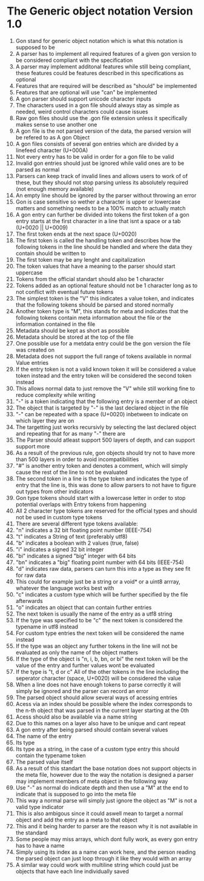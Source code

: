 # The Generic object notation Version 1.0
1. Gon stand for generic object notation which is what this notation is supposed to be
2. A parser has to implement all required features of a given gon version to be considered compliant with the specification
3. A parser may implement additonal features while still being compliant, these features could be features described in this specifications as optional
4. Features that are required will be described as "should" be implemented
5. Features that are optional will use "can" be implemented
6. A gon parser should support unicode character inputs
7. The characters used in a gon file should always stay as simple as needed, weird control characters could cause issues
8. Raw gon files should use the .gon file extension unless it specifically makes sense to use another one
9. A gon file is the not parsed version of the data, the parsed version will be refered to as A gon Object
10. A gon files consists of several gon entries which are divided by a linefeed character (U+000A)
11. Not every entry has to be valid in order for a gon file to be valid
12. Invalid gon entries should just be ignored while valid ones are to be parsed as normal
13. Parsers can keep track of invalid lines and allows users to work of of these, but they should not stop parsing unless its absolutely required (not enough memory available)
14. An empty line should be ignored by the parser without throwing an error
15. Gon is case sensitive so wether a character is upper or lowercase matters and something needs to be a 100% match to actually match
16. A gon entry can further be divided into tokens the first token of a gon entry starts at the first character in a line that isnt a space or a tab (U+0020 || U+0009)
17. The first token ends at the next space (U+0020)
18. The first token is called the handling token and describes how the following tokens in the line should be handled and where the data they contain should be written to
19. The first token may be any lenght and capitalization
20. The token values that have a meaning to the parser should start uppercase
21. Tokens from the official standart should also be 1 character
22. Tokens added as an optional feature should not be 1 character long as to not conflict with eventual future tokens
23. The simplest token is the "V" this indicates a value token, and indicates that the following tokens should be parsed and stored normally
24. Another token type is "M", this stands for meta and indicates that the following tokens contain meta information about the file or the information contained in the file
25. Metadata should be kept as short as possible
26. Metadata should be stored at the top of the file
27. One possible use for a metdata entry could be the gon version the file was created on
28. Metadata does not support the full range of tokens available in normal Value entries
29. If the entry token is not a valid known token it will be considered a value token instead and the entry token will be considered the second token instead
30. This allows normal data to just remove the "V" while still working fine to reduce complexity while writing
31. "-" is a token indicating that the following entry is a member of an object
32. The object that is targeted by "-" is the last declared object in the file
33. "-" can be repeated with a space (U+0020) inbetween to indicate on which layer they are on
34. The targetting just works recursivly by selecting the last declared object and repeating that for as many "-" there are
35. The Parser should atleast support 500 layers of depth, and can support support more
36. As a result of the previous rule, gon objects should try not to have more than 500 layers in order to avoid incompatibilities
37. "#" is another entry token and denotes a comment, which will simply cause the rest of the line to not be evaluated
38. The second token in a line is the type token and indicates the type of entry that the line is, this was done to allow parsers to not have to figure out types from other indicators
39. Gon type tokens should start with a lowercase letter in order to stop potential overlaps with Entry tokens from happening
40. All 2 character type tokens are reserved for the official types and should not be used in custom type tokens
41. There are several different type tokens available:
42. "n" indicates a 32 bit floating point number (IEEE-754)
43. "t" indicates a String of text (preferably utf8)
44. "b" indicates a boolean with 2 values (true, false)
45. "i" indicates a signed 32 bit integer
46. "bi" indicates a signed "big" integer with 64 bits
47. "bn" indicates a "big" floating point number with 64 bits (IEEE-754)
48. "d" indicates raw data, parsers can turn this into a type as they see fit for raw data
49. This could for example just be a string or a void* or a uint8 arrray, whatever the language works best with
50. "c" indicates a custom type which will be further specified by the file afterwards
51. "o" indicates an object that can contain further entries
52. The next token is usually the name of the entry as a utf8 string
53.  If the type was specified to be "c" the next token is considered the typename in utf8 instead
54.  For custom type entries the next token will be considered the name instead
55.  If the type was an object any further tokens in the line will not be evaluated as only the name of the object matters
56.  If the type of the object is "n, i, b, bn, or bi" the next token will be the value of the entry and further values wont be evaluated
57.  If the type is "t, d or c" All of the other tokens in the line including the seperator character (space, U+0020) will be considered the value
58.  When a line does not have enough tokens to parse correctly it will simply be ignored and the parser can record an error
59.  The parsed object should allow several ways of acessing entries
60.  Acess via an index should be possible where the index corresponds to the n-th object that was parsed in the current layer starting at the 0th
61.  Acess should also be available via a name string
62.  Due to this names on a layer also have to be unique and cant repeat
63.  A gon entry after being parsed should contain several values
64.  The name of the entry
65.  Its type
66.  Its type as a string, in the case of a custom type entry this should contain the typename token
67.  The parsed value itself
68.  As a result of this standart the base notation does not support objects in the meta file, however due to the way the notation is designed a parser may implement members of meta object in the following way
69.  Use "-" as normal do indicate depth and then use a "M" at the end to indicate that is supposed to go into the meta file
70.  This way a normal parse will simply just ignore the object as "M" is not a valid type indicator
71.  This is also ambigous since it could aswell mean to target a normal object and add the entry as a meta to that object
72.  This and it being harder to parser are the reason why it is not available in the standard
73.  Some people may miss arrays, which dont fully work, as every gon entry has to have a name
74.  Simply using its index as a name can work here, and the person reading the parsed object can just loop through it like they would with an array
75.  A similar way could work with multiline string which could just be objects that have each line individually saved
